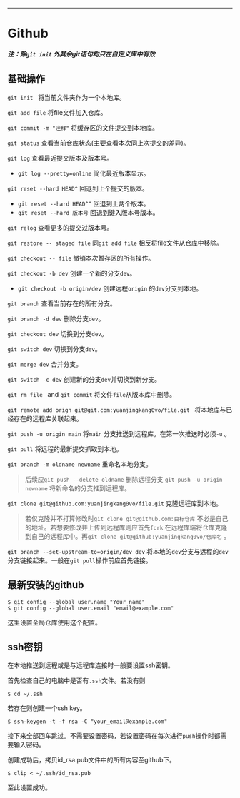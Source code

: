 ***

# Github

***注：除`git init`  外其余git语句均只在自定义库中有效***

## 基础操作

`git init ` 将当前文件夹作为一个本地库。

`git add file`   将file文件加入仓库。

`git commit -m "注释"`  将缓存区的文件提交到本地库。

`git status`  查看当前仓库状态(主要查看本次同上次提交的差异)。

`git log`  查看最近提交版本及版本号。

* `git log --pretty=online`  简化最近版本显示。

`git reset --hard HEAD^`  回退到上个提交的版本。

* `git reset --hard HEAD^^`  回退到上两个版本。
* `git reset --hard 版本号` 回退到键入版本号版本。

`git relog`  查看更多的提交过版本号。

`git restore -- staged file`  同`git add file` 相反将file文件从仓库中移除。

`git checkout -- file`   撤销本次暂存区的所有操作。

`git checkout -b dev`  创建一个新的分支`dev`。

* `git checkout -b origin/dev` 创建远程`origin` 的`dev`分支到本地。

 `git branch`  查看当前存在的所有分支。

`git branch -d dev`  删除分支`dev`。

`git checkout dev`  切换到分支`dev`。

`git switch dev`  切换到分支`dev`。

`git merge dev` 合并分支。

`git switch -c dev`  创建新的分支`dev`并切换到新分支。

`git rm file ` and `git commit` 将文件`file`从版本库中删除。

`git remote add orign git@git.com:yuanjingkang0vo/file.git `  将本地库与已经存在的远程库关联起来。

`git push -u origin main` 将`main` 分支推送到远程库。在第一次推送时必须`-u` 。

`git pull` 将远程的最新提交抓取到本地。

`git branch -m oldname newname` 重命名本地分支。

> 后续应`git push --delete oldname` 删除远程分支 `git push -u origin newname` 将新命名的分支推到远程库。

`git clone git@github.com:yuanjingkang0vo/file.git` 克隆远程库到本地。

> 若仅克隆并不打算修改时`git clone git@github.com:目标仓库` 不必是自己的地址。若想要修改并上传到远程库则应首先`fork` 在远程库端将仓库克隆到自己的远程库中。再`git clone git@github:yuanjingkang0vo/仓库名` 。

`git branch --set-upstream-to=origin/dev dev` 将本地的`dev`分支与远程的`dev`分支链接起来。一般在`git pull`操作前应首先链接。

## 最新安装的github

```shell
$ git config --global user.name "Your name"
$ git config --global user.email "email@example.com"
```

这里设置全局仓库使用这个配置。

## ssh密钥

在本地推送到远程或是与远程库连接时一般要设置ssh密钥。

首先检查自己的电脑中是否有`.ssh`文件。若没有则

```shell
$ cd ~/.ssh
```

若存在则创建一个ssh key。

```shell
$ ssh-keygen -t -f rsa -C "your_email@example.com"
```

接下来全部回车跳过。不需要设置密码，若设置密码在每次进行`push`操作时都需要输入密码。

创建成功后，拷贝id_rsa.pub文件中的所有内容至github下。

```shell
$ clip < ~/.ssh/id_rsa.pub 
```

至此设置成功。